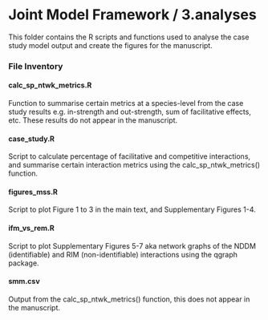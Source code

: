 # Joint Model Framework / 3.analyses


This folder contains the R scripts and functions used to analyse the  case study model output and create the figures for the manuscript. 

### File Inventory

#### calc_sp_ntwk_metrics.R 
Function to summarise certain metrics at a species-level from the case study results e.g. in-strength and out-strength, sum of facilitative effects, etc. These results do not appear in the manuscript. 

#### case_study.R 
Script to calculate percentage of facilitative and competitive interactions, and summarise certain interaction metrics using the calc_sp_ntwk_metrics() function.

#### figures_mss.R
Script to plot Figure 1 to 3 in the main text, and Supplementary Figures 1-4. 

#### ifm_vs_rem.R 
Script to plot Supplementary Figures 5-7 aka network graphs of the NDDM (identifiable) and RIM (non-identifiable) interactions using the qgraph package. 

#### smm.csv 
Output from the calc_sp_ntwk_metrics() function, this does not appear in the manuscript.